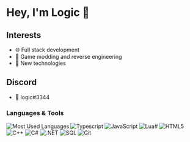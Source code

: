 # Hey, I'm Logic 👋

## Interests
- 🌐 Full stack development
- 🔎 Game modding and reverse engineering
- 🧪 New technologies

## Discord
- 🥶 logic#3344

### Languages & Tools

<img align="left" alt="Most Used Languages" src="https://github-readme-stats.vercel.app/api/top-langs/?username=AmazingPP&layout=compact" />


![Typescript](https://img.shields.io/badge/-Typescript-3776AB?style=flat&logo=typescript&labelColor=444)
![JavaScript](https://img.shields.io/badge/-JavaScript-F7DF1E?style=flat&logo=javascript&labelColor=444)
![Lua#](https://img.shields.io/badge/-Lua-2C2D72?style=flat&logo=lua&labelColor=444)
![HTML5](https://img.shields.io/badge/-HTML5-E34F26?style=flat&logo=html5&labelColor=444)
![C++](https://img.shields.io/badge/-C++-00599C?style=flat&logo=c%2B%2B&labelColor=444)
![C#](https://img.shields.io/badge/-C%23-239120?style=flat&logo=c-sharp&labelColor=444)
![.NET](https://img.shields.io/badge/-.NET-5C2D91?style=flat&logo=dotnet&labelColor=444)
![SQL](https://img.shields.io/badge/-SQL-9cf?style=flat&logo=mysql&labelColor=444)
![Git](https://img.shields.io/badge/-Git-F05032?style=flat&logo=github&labelColor=444)
